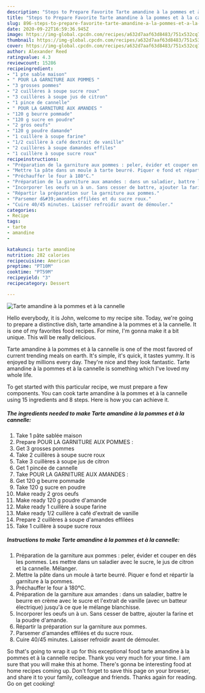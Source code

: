 ```yaml
---
description: "Steps to Prepare Favorite Tarte amandine à la pommes et à la cannelle"
title: "Steps to Prepare Favorite Tarte amandine à la pommes et à la cannelle"
slug: 896-steps-to-prepare-favorite-tarte-amandine-a-la-pommes-et-a-la-cannelle
date: 2020-09-22T16:59:36.945Z
image: https://img-global.cpcdn.com/recipes/a632d7aaf63d8483/751x532cq70/tarte-amandine-a-la-pommes-et-a-la-cannelle-photo-principale-de-la-recette.jpg
thumbnail: https://img-global.cpcdn.com/recipes/a632d7aaf63d8483/751x532cq70/tarte-amandine-a-la-pommes-et-a-la-cannelle-photo-principale-de-la-recette.jpg
cover: https://img-global.cpcdn.com/recipes/a632d7aaf63d8483/751x532cq70/tarte-amandine-a-la-pommes-et-a-la-cannelle-photo-principale-de-la-recette.jpg
author: Alexander Reed
ratingvalue: 4.3
reviewcount: 15286
recipeingredient:
- "1 pte sable maison"
- " POUR LA GARNITURE AUX POMMES "
- "3 grosses pommes"
- "2 cuillères à soupe sucre roux"
- "3 cuillères à soupe jus de citron"
- "1 pince de cannelle"
- " POUR LA GARNITURE AUX AMANDES "
- "120 g beurre pommade"
- "120 g sucre en poudre"
- "2 gros oeufs"
- "120 g poudre damande"
- "1 cuillère à soupe farine"
- "1/2 cuillère à café dextrait de vanille"
- "2 cuillères à soupe damandes effiles"
- "1 cuillère à soupe sucre roux"
recipeinstructions:
- "Préparation de la garniture aux pommes : peler, évider et couper en dés les pommes. Les mettre dans un saladier avec le sucre, le jus de citron et la cannelle. Mélanger."
- "Mettre la pâte dans un moule à tarte beurré. Piquer e fond et répartir la garniture à la pommes."
- "Préchauffer le four à 180°C."
- "Préparation de la garniture aux amandes : dans un saladier, battre le beurre en crème avec le sucre et l&#39;extrait de vanille (avec un batteur électrique) jusqu&#39;à ce que le mélange blanchisse."
- "Incorporer les oeufs un à un. Sans cesser de battre, ajouter la farine et la poudre d&#39;amande."
- "Répartir la préparation sur la garniture aux pommes."
- "Parsemer d&#39;amandes effilées et du sucre roux."
- "Cuire 40/45 minutes. Laisser refroidir avant de démouler."
categories:
- Recipe
tags:
- tarte
- amandine
- 

katakunci: tarte amandine  
nutrition: 282 calories
recipecuisine: American
preptime: "PT10M"
cooktime: "PT59M"
recipeyield: "3"
recipecategory: Dessert

---
```



![Tarte amandine à la pommes et à la cannelle](https://img-global.cpcdn.com/recipes/a632d7aaf63d8483/751x532cq70/tarte-amandine-a-la-pommes-et-a-la-cannelle-photo-principale-de-la-recette.jpg)

Hello everybody, it is John, welcome to my recipe site. Today, we're going to prepare a distinctive dish, tarte amandine à la pommes et à la cannelle. It is one of my favorites food recipes. For mine, I'm gonna make it a bit unique. This will be really delicious.

Tarte amandine à la pommes et à la cannelle is one of the most favored of current trending meals on earth. It's simple, it's quick, it tastes yummy. It is enjoyed by millions every day. They're nice and they look fantastic. Tarte amandine à la pommes et à la cannelle is something which I've loved my whole life.




To get started with this particular recipe, we must prepare a few components. You can cook tarte amandine à la pommes et à la cannelle using 15 ingredients and 8 steps. Here is how you can achieve it.

<!--inarticleads1-->

##### The ingredients needed to make Tarte amandine à la pommes et à la cannelle:

1. Take 1 pâte sablée maison
1. Prepare  POUR LA GARNITURE AUX POMMES :
1. Get 3 grosses pommes
1. Take 2 cuillères à soupe sucre roux
1. Take 3 cuillères à soupe jus de citron
1. Get 1 pincée de cannelle
1. Take  POUR LA GARNITURE AUX AMANDES :
1. Get 120 g beurre pommade
1. Take 120 g sucre en poudre
1. Make ready 2 gros oeufs
1. Make ready 120 g poudre d&#39;amande
1. Make ready 1 cuillère à soupe farine
1. Make ready 1/2 cuillère à café d&#39;extrait de vanille
1. Prepare 2 cuillères à soupe d&#39;amandes effilées
1. Take 1 cuillère à soupe sucre roux




<!--inarticleads2-->

##### Instructions to make Tarte amandine à la pommes et à la cannelle:

1. Préparation de la garniture aux pommes : peler, évider et couper en dés les pommes. Les mettre dans un saladier avec le sucre, le jus de citron et la cannelle. Mélanger.
1. Mettre la pâte dans un moule à tarte beurré. Piquer e fond et répartir la garniture à la pommes.
1. Préchauffer le four à 180°C.
1. Préparation de la garniture aux amandes : dans un saladier, battre le beurre en crème avec le sucre et l&#39;extrait de vanille (avec un batteur électrique) jusqu&#39;à ce que le mélange blanchisse.
1. Incorporer les oeufs un à un. Sans cesser de battre, ajouter la farine et la poudre d&#39;amande.
1. Répartir la préparation sur la garniture aux pommes.
1. Parsemer d&#39;amandes effilées et du sucre roux.
1. Cuire 40/45 minutes. Laisser refroidir avant de démouler.




So that's going to wrap it up for this exceptional food tarte amandine à la pommes et à la cannelle recipe. Thank you very much for your time. I am sure that you will make this at home. There's gonna be interesting food at home recipes coming up. Don't forget to save this page on your browser, and share it to your family, colleague and friends. Thanks again for reading. Go on get cooking!
